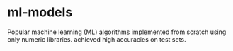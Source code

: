 # ml-models
Popular machine learning (ML) algorithms implemented from scratch using only numeric libraries. achieved high accuracies on test sets.
